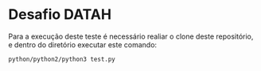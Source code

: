 # Desafio DATAH
Para a execução deste teste é necessário realiar o clone deste repositório, e dentro do diretório executar este comando:

```
python/python2/python3 test.py

```

